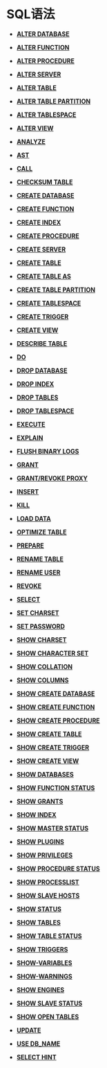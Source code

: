 # SQL语法

-   **[ALTER DATABASE](dolphin-ALTER-DATABASE.md)**

-   **[ALTER FUNCTION](dolphin-ALTER-FUNCTION.md)**

-   **[ALTER PROCEDURE](dolphin-ALTER-PROCEDURE.md)**

-   **[ALTER SERVER](dolphin-ALTER-SERVER.md)**

-   **[ALTER TABLE](dolphin-ALTER-TABLE.md)**  

-   **[ALTER TABLE PARTITION](dolphin-ALTER-TABLE-PARTITION.md)**  

-   **[ALTER TABLESPACE](dolphin-ALTER-TABLESPACE.md)**  

-   **[ALTER VIEW](dolphin-ALTER-VIEW.md)**  

-   **[ANALYZE](dolphin-ANALYZE.md)**

-   **[AST](dolphin-AST.md)**

-   **[CALL](dolphin-CALL.md)**

-   **[CHECKSUM TABLE](dolphin-CHECKSUM-TABLE.md)**  

-   **[CREATE DATABASE](dolphin-CREATE-DATABASE.md)**

-   **[CREATE FUNCTION](dolphin-CREATE-FUNCTION.md)**

-   **[CREATE INDEX](dolphin-CREATE-INDEX.md)**

-   **[CREATE PROCEDURE](dolphin-CREATE-PROCEDURE.md)**

-   **[CREATE SERVER](dolphin-CREATE-SERVER.md)**

-   **[CREATE TABLE](dolphin-CREATE-TABLE.md)**

-   **[CREATE TABLE AS](dolphin-CREATE-TABLE-AS.md)**

-   **[CREATE TABLE PARTITION](dolphin-CREATE-TABLE-PARTITION.md)**

-   **[CREATE TABLESPACE](dolphin-CREATE-TABLESPACE.md)**

-   **[CREATE TRIGGER](dolphin-CREATE-TRIGGER.md)**

-   **[CREATE VIEW](dolphin-CREATE-VIEW.md)**

-   **[DESCRIBE TABLE](dolphin-DESCRIBE-TABLE.md)**

-   **[DO](dolphin-DO.md)**

-   **[DROP DATABASE](dolphin-DROP-DATABASE.md)**  

-   **[DROP INDEX](dolphin-DROP-INDEX.md)**

-   **[DROP TABLES](dolphin-DROP-TABLES.md)**  

-   **[DROP TABLESPACE](dolphin-DROP-TABLESPACE.md)**  

-   **[EXECUTE](dolphin-EXECUTE.md)**  

-   **[EXPLAIN](dolphin-EXPLAIN.md)**  

-   **[FLUSH BINARY LOGS](dolphin-FLUSH-BINARY-LOGS.md)**  

-   **[GRANT](dolphin-GRANT.md)**

-   **[GRANT/REVOKE PROXY](dolphin-GRANT-REVOKE-PROXY.md)** 

-   **[INSERT](dolphin-INSERT.md)**

-   **[KILL](dolphin-KILL.md)**  

-   **[LOAD DATA](dolphin-LOAD-DATA.md)**

-   **[OPTIMIZE TABLE](dolphin-OPTIMIZE-TABLE.md)**

-   **[PREPARE](dolphin-PREPARE.md)**

-   **[RENAME TABLE](dolphin-RENAME-TABLE.md)**

-   **[RENAME USER](dolphin-RENAME-USER.md)**

-   **[REVOKE](dolphin-REVOKE.md)**

-   **[SELECT](dolphin-SELECT.md)**  

-   **[SET CHARSET](dolphin-SET-CHARSET.md)**

-   **[SET PASSWORD](dolphin-SET-PASSWORD.md)**  

-   **[SHOW CHARSET](dolphin-SHOW-CHARACTER-SET.md)** 

-   **[SHOW CHARACTER SET](dolphin-SHOW-CHARACTER-SET.md)** 

-   **[SHOW COLLATION](dolphin-SHOW-COLLATION.md)**  

-   **[SHOW COLUMNS](dolphin-SHOW_COLUMNS.md)**  

-   **[SHOW CREATE DATABASE](dolphin-SHOW-CREATE-DATABASE.md)**

-   **[SHOW CREATE FUNCTION](dolphin-SHOW-CREATE-FUNCTION.md)**

-   **[SHOW CREATE PROCEDURE](dolphin-SHOW-CREATE-PROCEDURE.md)**

-   **[SHOW CREATE TABLE](dolphin-SHOW-CREATE-TABLE.md)**

-   **[SHOW CREATE TRIGGER](dolphin-SHOW-CREATE-TRIGGER.md)**

-   **[SHOW CREATE VIEW](dolphin-SHOW-CREATE-VIEW.md)**

-   **[SHOW DATABASES](dolphin-SHOW-DATABASES.md)** 

-   **[SHOW FUNCTION STATUS](dolphin-SHOW-FUNCTION-STATUS.md)**

-   **[SHOW GRANTS](dolphin-SHOW-GRANTS.md)**

-   **[SHOW INDEX](dolphin-SHOW-INDEX.md)**  

-   **[SHOW MASTER STATUS](dolphin-SHOW-MASTER-STATUS.md)**

-   **[SHOW PLUGINS](dolphin-SHOW_PLUGINS.md)**  

-   **[SHOW PRIVILEGES](dolphin-SHOW_PRIVILEGES.md)**

-   **[SHOW PROCEDURE STATUS](dolphin-SHOW-PROCEDURE-STATUS.md)**

-   **[SHOW PROCESSLIST](dolphin-SHOW-PROCESSLIST.md)**

-   **[SHOW SLAVE HOSTS](dolphin-SHOW-SLAVE-HOSTS.md)**

-   **[SHOW STATUS](dolphin-SHOW-STATUS.md)**

-   **[SHOW TABLES](dolphin-SHOW_TABLES.md)**  

-   **[SHOW TABLE STATUS](dolphin-SHOW-TABLE-STATUS.md)**  

-   **[SHOW TRIGGERS](dolphin-SHOW-TRIGGERS.md)**  

-   **[SHOW-VARIABLES](dolphin-SHOW-VARIABLES.md)**

-   **[SHOW-WARNINGS](dolphin-SHOW-WARNINGS.md)**

-   **[SHOW ENGINES](dolphin-SHOW-ENGINES.md)**

-   **[SHOW SLAVE STATUS](dolphin-SHOW-SLAVE-STATUS.md)**

-   **[SHOW OPEN TABLES](dolphin-SHOW-OPEN-TABLES.md)**

-   **[UPDATE](dolphin-UPDATE.md)**

-   **[USE DB_NAME](dolphin-USE-DB_NAME.md)**  

-   **[SELECT HINT](dolphin-SELECT-HINT.md)** 
